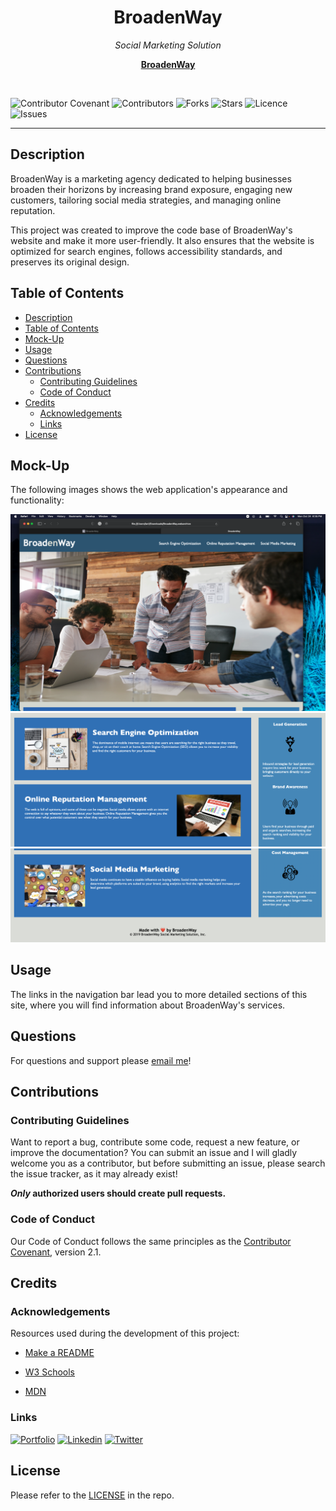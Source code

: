 
<h1 align="center"> BroadenWay </h1>

<p align="center">
  <i>Social Marketing Solution</i>
  <br>
</p>
  <p align="center">
  <a href="https://larigens.github.io/broadenway/"><strong>BroadenWay</strong></a>
  <br>
</p>
<br>

![Contributor Covenant](https://img.shields.io/badge/Contributor%20Covenant-2.1-blue.svg)
![Contributors](https://img.shields.io/github/contributors/larigens/broadenway?style=plastic&color=blue)
![Forks](https://img.shields.io/github/forks/larigens/broadenway?style=plastic&color=blue)
![Stars](https://img.shields.io/github/stars/larigens/broadenway?style=plastic&color=blue)
![Licence](https://img.shields.io/static/v1?label=License&message=apache-2.0?style=plastic&color=blue)
![Issues](https://img.shields.io/github/issues/larigens/broadenway?style=plastic&color=blue)

---
## Description

BroadenWay is a marketing agency dedicated to helping businesses broaden their horizons by increasing brand exposure, engaging new customers, tailoring social media strategies, and managing online reputation.

This project was created to improve the code base of BroadenWay's website and make it more user-friendly. It also ensures that the website is optimized for search engines, follows accessibility standards, and preserves its original design.

## Table of Contents
- [Description](#description)
- [Table of Contents](#table-of-contents)
- [Mock-Up](#mock-up)
- [Usage](#usage)
- [Questions](#questions)
- [Contributions](#contributions)
  - [Contributing Guidelines](#contributing-guidelines)
  - [Code of Conduct](#code-of-conduct)
- [Credits](#credits)
  - [Acknowledgements](#acknowledgements)
  - [Links](#links)
- [License](#license)

## Mock-Up

The following images shows the web application's appearance and functionality:

![screenshot of the webpage](assets/images/screenshot.png)
![screenshot of the webpage](assets/images/screenshot2.png)
![screenshot of the webpage](assets/images/screenshot3.png)

## Usage

The links in the navigation bar lead you to more detailed sections of this site, where you will find information about BroadenWay's services.

## Questions

For questions and support please <a href="mailto:larigens@gmail.com">email me</a>!

## Contributions
### Contributing Guidelines

Want to report a bug, contribute some code, request a new feature, or improve the documentation? You can submit an issue and I will gladly welcome you as a contributor, but before submitting an issue, please search the issue tracker, as it may already exist!

**_Only_ authorized users should create pull requests.**

### Code of Conduct

Our Code of Conduct follows the same principles as the [Contributor Covenant](https://www.contributor-covenant.org/version/2/1/code_of_conduct/), version 2.1.

## Credits

### Acknowledgements

Resources used during the development of this project:

- [Make a README](https://www.makeareadme.com)

- [W3 Schools](https://www.w3schools.com)

- [MDN](https://developer.mozilla.org/en-US/)

### Links

[![Portfolio](https://img.shields.io/badge/my_portfolio-000?style=flat&logo=ko-fi&logoColor=white)](https://larigens.github.io/lari-gui/)
[![Linkedin](https://img.shields.io/badge/linkedin-0A66C2?style=flat&logo=linkedin&logoColor=white)](https://www.linkedin.com/in/lari-gui/)
[![Twitter](https://img.shields.io/badge/twitter-1DA1F2?style=flat&logo=twitter&logoColor=white)](https://twitter.com/coffeebr_eak)

## License

Please refer to the [LICENSE](https://choosealicense.com/licenses/apache-2.0/) in the repo.

